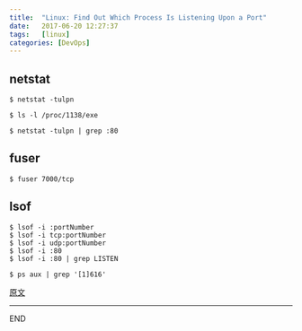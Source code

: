 ```yaml
---
title:  "Linux: Find Out Which Process Is Listening Upon a Port"
date:   2017-06-20 12:27:37
tags:   [linux]
categories: [DevOps]
---
```


## netstat

```shell
$ netstat -tulpn

$ ls -l /proc/1138/exe
```

```shell
$ netstat -tulpn | grep :80
```

## fuser

```shell
$ fuser 7000/tcp
```

## lsof

```shell
$ lsof -i :portNumber 
$ lsof -i tcp:portNumber 
$ lsof -i udp:portNumber 
$ lsof -i :80
$ lsof -i :80 | grep LISTEN
```

```shell
$ ps aux | grep '[1]616'
```

[原文](https://www.cyberciti.biz/faq/what-process-has-open-linux-port/)

---
END
